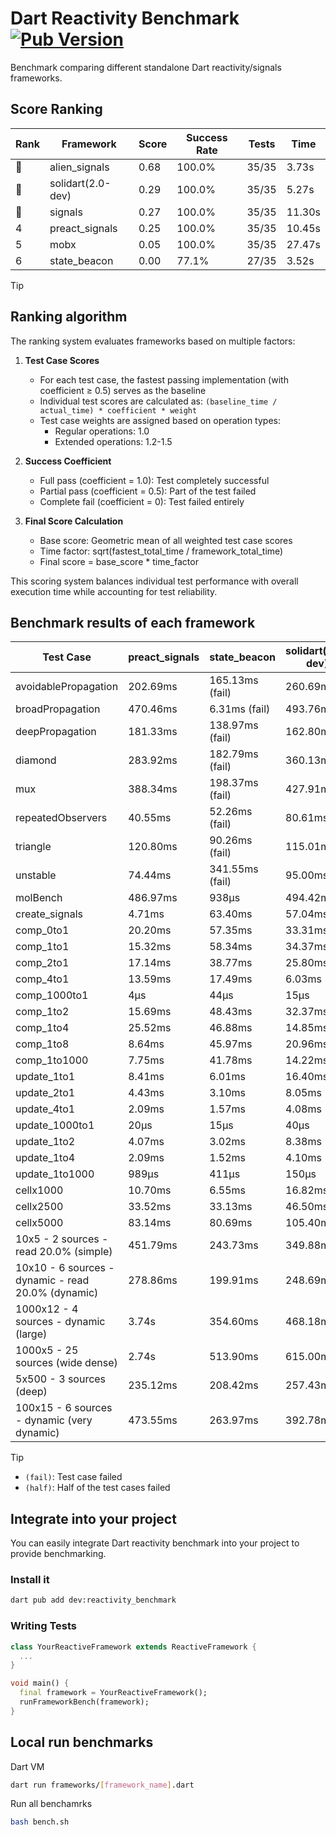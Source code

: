 # Dart Reactivity Benchmark [![Pub Version](https://img.shields.io/pub/v/reactivity_benchmark)](https://pub.dev/packages/reactivity_benchmark)

Benchmark comparing different standalone Dart reactivity/signals frameworks.

## Score Ranking

<!-- ranking start -->
| Rank | Framework | Score | Success Rate | Tests | Time |
|------|-----------|-------|--------------|-------|------|
| 🥇 | alien_signals | 0.68 | 100.0% | 35/35 | 3.73s |
| 🥈 | solidart(2.0-dev) | 0.29 | 100.0% | 35/35 | 5.27s |
| 🥉 | signals | 0.27 | 100.0% | 35/35 | 11.30s |
| 4 | preact_signals | 0.25 | 100.0% | 35/35 | 10.45s |
| 5 | mobx | 0.05 | 100.0% | 35/35 | 27.47s |
| 6 | state_beacon | 0.00 | 77.1% | 27/35 | 3.52s |

<!-- ranking end -->

> [!TIP]
> ## Ranking algorithm
>
> The ranking system evaluates frameworks based on multiple factors:
>
> 1. **Test Case Scores**
>    - For each test case, the fastest passing implementation (with coefficient ≥ 0.5) serves as the baseline
>    - Individual test scores are calculated as: `(baseline_time / actual_time) * coefficient * weight`
>    - Test case weights are assigned based on operation types:
>      - Regular operations: 1.0
>      - Extended operations: 1.2-1.5
>
> 2. **Success Coefficient**
>    - Full pass (coefficient = 1.0): Test completely successful
>    - Partial pass (coefficient = 0.5): Part of the test failed
>    - Complete fail (coefficient = 0): Test failed entirely
>
> 3. **Final Score Calculation**
>    - Base score: Geometric mean of all weighted test case scores
>    - Time factor: sqrt(fastest_total_time / framework_total_time)
>    - Final score = base_score * time_factor
>
> This scoring system balances individual test performance with overall execution time while accounting for test reliability.

## Benchmark results of each framework

<!-- test-case start -->
| Test Case | preact_signals | state_beacon | solidart(2.0-dev) | signals | alien_signals | mobx |
|---|---|---|---|---|---|---|
| avoidablePropagation | 202.69ms | 165.13ms (fail) | 260.69ms | 213.27ms | 193.16ms | 2.34s |
| broadPropagation | 470.46ms | 6.31ms (fail) | 493.76ms | 470.01ms | 354.36ms | 4.35s |
| deepPropagation | 181.33ms | 138.97ms (fail) | 162.80ms | 174.45ms | 126.44ms | 1.54s |
| diamond | 283.92ms | 182.79ms (fail) | 360.13ms | 302.93ms | 238.63ms | 2.41s |
| mux | 388.34ms | 198.37ms (fail) | 427.91ms | 408.90ms | 374.76ms | 1.85s |
| repeatedObservers | 40.55ms | 52.26ms (fail) | 80.61ms | 46.51ms | 43.77ms | 233.94ms |
| triangle | 120.80ms | 90.26ms (fail) | 115.01ms | 101.88ms | 85.41ms | 755.81ms |
| unstable | 74.44ms | 341.55ms (fail) | 95.00ms | 76.03ms | 59.77ms | 342.25ms |
| molBench | 486.97ms | 938μs | 494.42ms | 488.86ms | 490.23ms | 581.41ms |
| create_signals | 4.71ms | 63.40ms | 57.04ms | 26.43ms | 25.03ms | 61.96ms |
| comp_0to1 | 20.20ms | 57.35ms | 33.31ms | 12.35ms | 8.97ms | 19.89ms |
| comp_1to1 | 15.32ms | 58.34ms | 34.37ms | 22.02ms | 4.46ms | 31.90ms |
| comp_2to1 | 17.14ms | 38.77ms | 25.80ms | 9.46ms | 2.39ms | 19.36ms |
| comp_4to1 | 13.59ms | 17.49ms | 6.03ms | 2.96ms | 8.04ms | 29.57ms |
| comp_1000to1 | 4μs | 44μs | 15μs | 6μs | 6μs | 34μs |
| comp_1to2 | 15.69ms | 48.43ms | 32.37ms | 10.17ms | 11.62ms | 39.41ms |
| comp_1to4 | 25.52ms | 46.88ms | 14.85ms | 14.15ms | 12.43ms | 31.82ms |
| comp_1to8 | 8.64ms | 45.97ms | 20.96ms | 10.40ms | 5.04ms | 20.64ms |
| comp_1to1000 | 7.75ms | 41.78ms | 14.22ms | 4.09ms | 3.56ms | 15.71ms |
| update_1to1 | 8.41ms | 6.01ms | 16.40ms | 10.17ms | 10.13ms | 27.89ms |
| update_2to1 | 4.43ms | 3.10ms | 8.05ms | 4.58ms | 2.11ms | 12.65ms |
| update_4to1 | 2.09ms | 1.57ms | 4.08ms | 2.56ms | 2.47ms | 6.58ms |
| update_1000to1 | 20μs | 15μs | 40μs | 26μs | 26μs | 69μs |
| update_1to2 | 4.07ms | 3.02ms | 8.38ms | 4.51ms | 5.00ms | 14.10ms |
| update_1to4 | 2.09ms | 1.52ms | 4.10ms | 2.55ms | 2.43ms | 6.99ms |
| update_1to1000 | 989μs | 411μs | 150μs | 43μs | 53μs | 173μs |
| cellx1000 | 10.70ms | 6.55ms | 16.82ms | 10.14ms | 7.29ms | 89.22ms |
| cellx2500 | 33.52ms | 33.13ms | 46.50ms | 30.41ms | 20.73ms | 255.19ms |
| cellx5000 | 83.14ms | 80.69ms | 105.40ms | 76.64ms | 48.88ms | 619.09ms |
| 10x5 - 2 sources - read 20.0% (simple) | 451.79ms | 243.73ms | 349.88ms | 520.95ms | 236.66ms | 2.04s |
| 10x10 - 6 sources - dynamic - read 20.0% (dynamic) | 278.86ms | 199.91ms | 248.69ms | 289.60ms | 184.56ms | 1.54s |
| 1000x12 - 4 sources - dynamic (large) | 3.74s | 354.60ms | 468.18ms | 3.77s | 289.63ms | 1.79s |
| 1000x5 - 25 sources (wide dense) | 2.74s | 513.90ms | 615.00ms | 3.47s | 411.49ms | 3.53s |
| 5x500 - 3 sources (deep) | 235.12ms | 208.42ms | 257.43ms | 227.01ms | 192.81ms | 1.14s |
| 100x15 - 6 sources - dynamic (very dynamic) | 473.55ms | 263.97ms | 392.78ms | 483.11ms | 265.62ms | 1.71s |

<!-- test-case end -->

> [!TIP]
> - `(fail)`: Test case failed
> - `(half)`: Half of the test cases failed

## Integrate into your project

You can easily integrate Dart reactivity benchmark into your project to provide benchmarking.

### Install it

```bash
dart pub add dev:reactivity_benchmark
```

### Writing Tests

```dart
class YourReactiveFramework extends ReactiveFramework {
  ...
}

void main() {
  final framework = YourReactiveFramework();
  runFrameworkBench(framework);
}
```

## Local run benchmarks

Dart VM
```bash
dart run frameworks/[framework_name].dart
```

Run all benchamrks
```bash
bash bench.sh
```
